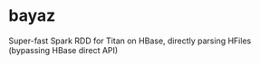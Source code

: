 # bayaz
Super-fast Spark RDD for Titan on HBase, directly parsing HFiles (bypassing HBase direct API)
